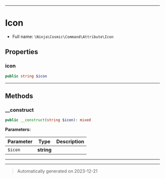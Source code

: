 ***

# Icon





* Full name: `\Ninja\Cosmic\Command\Attribute\Icon`



## Properties


### icon



```php
public string $icon
```






***

## Methods


### __construct



```php
public __construct(string $icon): mixed
```








**Parameters:**

| Parameter | Type | Description |
|-----------|------|-------------|
| `$icon` | **string** |  |





***


***
> Automatically generated on 2023-12-21
